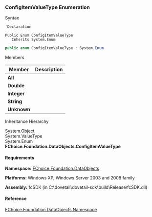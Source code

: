 ﻿### ConfigItemValueType Enumeration

Syntax

```vbnet
'Declaration

Public Enum ConfigItemValueType 
   Inherits System.Enum
```

```csharp
public enum ConfigItemValueType : System.Enum 
```

Members

| Member | Description |
| --- | --- |
| **All** |   |
| **Double** |   |
| **Integer** |   |
| **String** |   |
| **Unknown** |   |

Inheritance Hierarchy

System.Object  
System.ValueType  
System.Enum  
**FChoice.Foundation.DataObjects.ConfigItemValueType**  

#### Requirements

**Namespace:** [FChoice.Foundation.DataObjects](fcSDK~FChoice.Foundation.DataObjects_namespace.md)

**Platforms:** Windows XP, Windows Server 2003 and 2008 family

**Assembly:** fcSDK (in C:\\dovetail\\dovetail-sdk\\build\\Release\\fcSDK.dll)

#### Reference

[FChoice.Foundation.DataObjects Namespace](fcSDK~FChoice.Foundation.DataObjects_namespace.md)